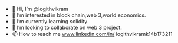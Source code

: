 - 👋 Hi, I’m @logithvikram 
- 👀 I’m interested in block chain,web 3,world economics. 
- 🌱 I’m currently learning solidity
- 💞️ I’m looking to collaborate on web 3 project.
- 📫 How to reach me www.linkedin.com/in/ 
logithvikramk14b173211



<!---
logithvikram/logithvikram is a ✨ special ✨ repository because its `README.md` (this file) appears on your GitHub profile.
You can click the Preview link to take a look at your changes.
--->
